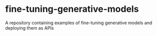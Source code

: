 # fine-tuning-generative-models
A repository containing examples of fine-tuning generative models and deploying them as APIs
